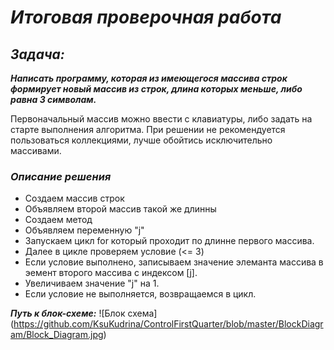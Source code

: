 # *Итоговая проверочная работа*
## *Задача:*

 __*Написать программу, которая из имеющегося массива строк формирует новый массив из строк, длина которых меньше, либо равна 3 символам.*__

 Первоначальный массив можно ввести с клавиатуры, либо задать на старте выполнения алгоритма. При решении не рекомендуется пользоваться коллекциями, лучше обойтись исключительно массивами.

### **_Описание решения_**

- Создаем массив строк
- Объявляем второй массив такой же длинны
- Создаем метод
- Объявляем переменную "j"
- Запускаем цикл for который проходит по длинне первого массива.
- Далее в цикле проверяем условие (<= 3)
- Если условие выполнено, записываем значение элеманта массива в эемент второго массива с индексом [j].
- Увеличиваем значение "j" на 1.
- Если условие не выполняется, возвращаемся в цикл.

__*Путь к блок-схеме:*__ ![Блок схема] (https://github.com/KsuKudrina/ControlFirstQuarter/blob/master/BlockDiagram/Block_Diagram.jpg)

